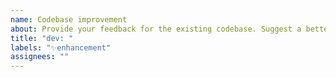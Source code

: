 ```yaml
---
name: Codebase improvement
about: Provide your feedback for the existing codebase. Suggest a better solution for algorithms, development tools, etc.
title: "dev: "
labels: "✨enhancement"
assignees: ""
---
```

